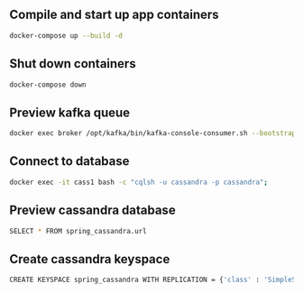 ## Compile and start up app containers
```bash
docker-compose up --build -d
```
## Shut down containers
```bash
docker-compose down
```
## Preview kafka queue
```bash
docker exec broker /opt/kafka/bin/kafka-console-consumer.sh --bootstrap-server localhost:9092 --topic "urls.forbidden" --property print.key=true --from-beginning
```
## Connect to database
```bash
docker exec -it cass1 bash -c "cqlsh -u cassandra -p cassandra";
```
## Preview cassandra database
```bash
SELECT * FROM spring_cassandra.url
```
## Create cassandra keyspace
```bash
CREATE KEYSPACE spring_cassandra WITH REPLICATION = {'class' : 'SimpleStrategy', 'replication_factor' : 1};
```
